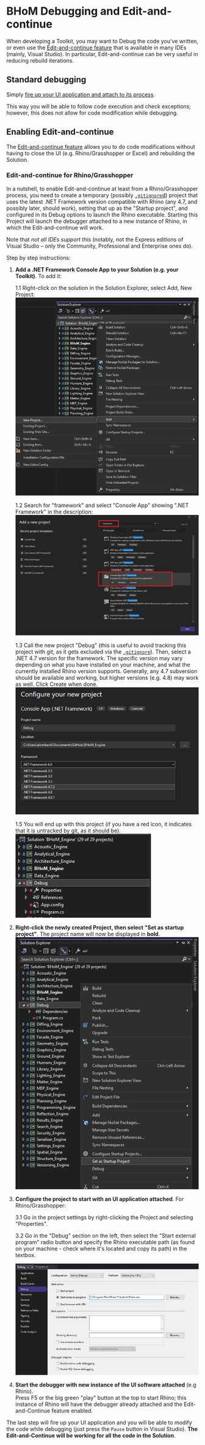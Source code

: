 # BHoM Debugging and Edit-and-continue

When developing a Toolkit, you may want to Debug the code you've written, or even use the [Edit-and-continue feature](https://learn.microsoft.com/en-us/visualstudio/debugger/edit-and-continue-visual-csharp?view=vs-2022) that is available in many IDEs (mainly, Visual Studio). In particular, Edit-and-continue can be very useful in reducing rebuild iterations.

## Standard debugging

Simply [fire up your UI application and attach to its process](https://docs.microsoft.com/en-us/visualstudio/debugger/attach-to-running-processes-with-the-visual-studio-debugger?view=vs-2019#BKMK_Attach_to_a_running_process).

This way you will be able to follow code execution and check exceptions; however, this does not allow for code modification while debugging.

## Enabling Edit-and-continue

The [Edit-and-continue feature](https://learn.microsoft.com/en-us/visualstudio/debugger/edit-and-continue-visual-csharp?view=vs-2022) allows you to do code modifications without having to close the UI (e.g. Rhino/Grasshopper or Excel) and rebuilding the Solution.


### Edit-and-continue for Rhino/Grasshopper

In a nutshell, to enable Edit-and-continue at least from a Rhino/Grasshopper process, you need to create a temporary (possibly [`.gitignore`d](https://git-scm.com/docs/gitignore)) project that uses the latest .NET Framework version compatible with Rhino (any 4.7, and possibly later, should work), setting that up as the "Startup project", and configured in its Debug options to launch the Rhino executable. Starting this Project will launch the debugger attached to a new instance of Rhino, in which the Edit-and-continue will work.

Note that _not all IDEs support this_ (notably, not the Express editions of Visual Studio – only the Community, Professional and Enterprise ones do).

Step by step instructions:

1. **Add a .NET Framework Console App to your Solution (e.g. your Toolkit)**. To add it:

    1.1 Right-click on the solution in the Solution Explorer, select Add, New Project:  
    ![alt text](../_images/HotReload-01-Add%20project.png)

    1.2 Search for "framework" and select "Console App" showing ".NET Framework" in the description:  
    ![alt text](../_images/HotReload-02-ProjectType.png)

    1.3 Call the new project "Debug" (this is useful to avoid tracking this project with git, as it gets excluded via the [`.gitignore`](https://git-scm.com/docs/gitignore)). Then, select a .NET 4.7 version for the framework. The specific version may vary depending on what you have installed on your machine, and what the currently installed Rhino version supports. Generally, any 4.7 subversion should be available and working, but higher versions (e.g. 4.8) may work as well. Click Create when done.  
    ![alt text](../_images/HotReload-04-NetVersion.png)

    1.5 You will end up with this project (if you have a red icon, it indicates that it is untracked by git, as it should be).  
    ![alt text](../_images/HotReload-05-ProjectResult.png)

2. **Right-click the newly created Project, then select "Set as startup project"**. The project name will now be displayed in **bold**.  
   ![alt text](../_images/HotReload-06-SetAsStartup.png)

3. **Configure the project to start with an UI application attached**. For Rhino/Grasshopper:
   
      3.1 Go in the project settings by right-clicking the Project and selecting "Properties".

      3.2 Go in the "Debug" section on the left, then select the "Start external program" radio button and specify the Rhino executable path (as found on your machine - check where it's located and copy its path) in the textbox.

      ![alt text](../_images/HotReload-08-DebugSetting.png)


4. **Start the debugger with new instance of the UI software attached** (e.g Rhino).  
   Press F5 or the big green "play" button at the top to start Rhino; this instance of Rhino will have the debugger already attached and the Edit-and-Continue feature enabled.

The last step will fire up your UI application and you will be able to modify the code while debugging (just press the `Pause` button in Visual Studio). **The Edit-and-Continue will be working for all the code in the Solution**.







